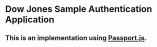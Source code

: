 # Dow Jones Sample Authentication Application

## This is an implementation using [Passport.js](passportjs.org). 
